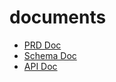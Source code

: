 # documents

- [PRD Doc](https://hackmd.io/KBP15sPESciEB84Eql_SVQ)
- [Schema Doc](https://hackmd.io/VjwTiNHVQMC47-EMM_pT6g)
- [API Doc](https://hackmd.io/7IpW2nbzRLKfXJjjhWOS-A)
